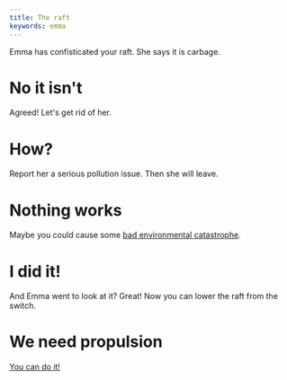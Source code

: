 ```yaml
---
title: The raft
keywords: emma
---
```


Emma has confisticated your raft. She says it is carbage.

# No it isn't
Agreed! Let's get rid of her.

# How?
Report her a serious pollution issue. Then she will leave.

# Nothing works
Maybe you could cause some [bad environmental catastrophe](080-pollution.md).

# I did it!
And Emma went to look at it? Great! Now you can lower the raft from the switch.

# We need propulsion
[You can do it!](180-propulsion.md)

